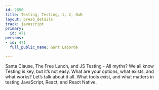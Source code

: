 ```yaml
---
id: 2850
title: Testing, Testing, 1, 2, NaN
layout: preso_details
track: javascript
primary:
  id: 471
persons:
- id: 471
  full_public_name: Gant Laborde

---
```

Santa Clause, The Free Lunch, and JS Testing - All myths? We all know Testing is key, but it’s not easy. What are your options, what exists, and what works? Let’s talk about it all. What tools exist, and what matters in testing JavaScript, React, and React Native.